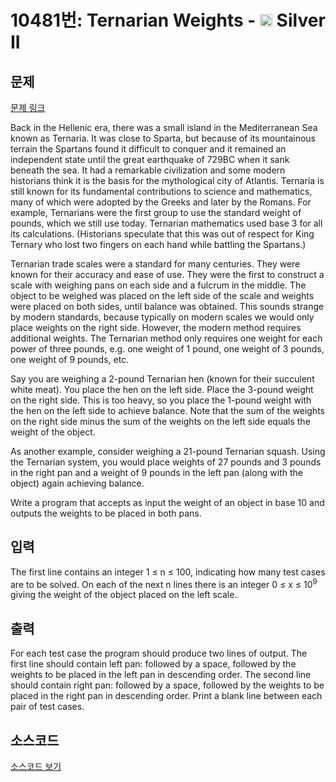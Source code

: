 # 10481번: Ternarian Weights - <img src="https://static.solved.ac/tier_small/9.svg" style="height:20px" /> Silver II

<!-- performance -->

<!-- 문제 제출 후 깃허브에 푸시를 했을 때 제출한 코드의 성능이 입력될 공간입니다.-->

<!-- end -->

## 문제

[문제 링크](https://boj.kr/10481)


<p>Back in the Hellenic era, there was a small island in the Mediterranean Sea known as Ternaria. It was close to Sparta, but because of its mountainous terrain the Spartans found it difficult to conquer and it remained an independent state until the great earthquake of 729BC when it sank beneath the sea. It had a remarkable civilization and some modern historians think it is the basis for the mythological city of Atlantis. Ternaria is still known for its fundamental contributions to science and mathematics, many of which were adopted by the Greeks and later by the Romans. For example, Ternarians were the first group to use the standard weight of pounds, which we still use today. Ternarian mathematics used base 3 for all its calculations. (Historians speculate that this was out of respect for King Ternary who lost two fingers on each hand while battling the Spartans.)</p>

<p>Ternarian trade scales were a standard for many centuries. They were known for their accuracy and ease of use. They were the first to construct a scale with weighing pans on each side and a fulcrum in the middle. The object to be weighed was placed on the left side of the scale and weights were placed on both sides, until balance was obtained. This sounds strange by modern standards, because typically on modern scales we would only place weights on the right side. However, the modern method requires additional weights. The Ternarian method only requires one weight for each power of three pounds, e.g. one weight of 1 pound, one weight of 3 pounds, one weight of 9 pounds, etc.</p>

<p>Say you are weighing a 2-pound Ternarian hen (known for their succulent white meat). You place the hen on the left side. Place the 3-pound weight on the right side. This is too heavy, so you place the 1-pound weight with the hen on the left side to achieve balance. Note that the sum of the weights on the right side minus the sum of the weights on the left side equals the weight of the object.</p>

<p>As another example, consider weighing a 21-pound Ternarian squash. Using the Ternarian system, you would place weights of 27 pounds and 3 pounds in the right pan and a weight of 9 pounds in the left pan (along with the object) again achieving balance.</p>

<p>Write a program that accepts as input the weight of an object in base 10 and outputs the weights to be placed in both pans.</p>



## 입력


<p>The first line contains an integer 1 ≤ n ≤ 100, indicating how many test cases are to be solved. On each of the next n lines there is an integer 0 ≤ x ≤ 10<sup>9</sup> giving the weight of the object placed on the left scale.</p>



## 출력


<p>For each test case the program should produce two lines of output. The first line should contain left pan: followed by a space, followed by the weights to be placed in the left pan in descending order. The second line should contain right pan: followed by a space, followed by the weights to be placed in the right pan in descending order. Print a blank line between each pair of test cases.</p>



## 소스코드

[소스코드 보기](Ternarian%20Weights.cpp)